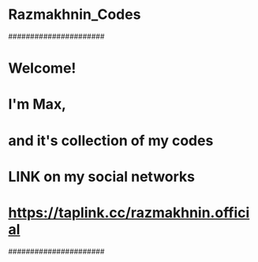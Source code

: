 # Razmakhnin_Codes

######################
>>>>>>>>>
# Welcome!
# I'm Max,
# and it's collection of my codes
# LINK on my social networks 
# https://taplink.cc/razmakhnin.official
######################
